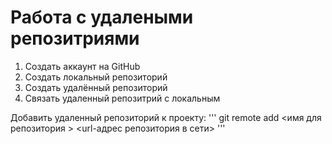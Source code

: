 #  Работа с удалеными репозитриями

1. Создать аккаунт на GitHub
2. Создать локальный репозиторий
3. Создать удалённый репозиторий
4. Связать удаленный репозитрий с локальным

Добавить удаленный репозиторий к проекту:
'''
git remote add <имя для репозитория > <url-адрес репозитория в сети>
'''
